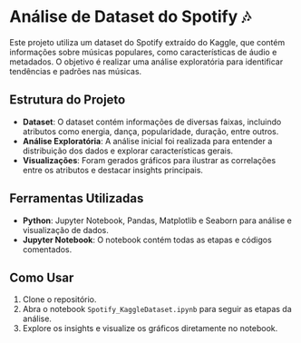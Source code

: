 <h1>Análise de Dataset do Spotify 🎶</h1>

<p>Este projeto utiliza um dataset do Spotify extraído do Kaggle, que contém informações sobre músicas populares, como características de áudio e metadados. O objetivo é realizar uma análise exploratória para identificar tendências e padrões nas músicas.</p>

<h2>Estrutura do Projeto</h2>

<ul>
    <li><strong>Dataset</strong>: O dataset contém informações de diversas faixas, incluindo atributos como energia, dança, popularidade, duração, entre outros.</li>
    <li><strong>Análise Exploratória</strong>: A análise inicial foi realizada para entender a distribuição dos dados e explorar características gerais.</li>
    <li><strong>Visualizações</strong>: Foram gerados gráficos para ilustrar as correlações entre os atributos e destacar insights principais.</li>
</ul>

<h2>Ferramentas Utilizadas</h2>

<ul>
    <li><strong>Python</strong>: Jupyter Notebook, Pandas, Matplotlib e Seaborn para análise e visualização de dados.</li>
    <li><strong>Jupyter Notebook</strong>: O notebook contém todas as etapas e códigos comentados.</li>
</ul>

<h2>Como Usar</h2>

<ol>
    <li>Clone o repositório.</li>
    <li>Abra o notebook <code>Spotify_KaggleDataset.ipynb</code> para seguir as etapas da análise.</li>
    <li>Explore os insights e visualize os gráficos diretamente no notebook.</li>
</ol>
